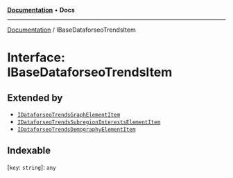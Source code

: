 [**Documentation**](../README.md) • **Docs**

***

[Documentation](../README.md) / IBaseDataforseoTrendsItem

# Interface: IBaseDataforseoTrendsItem

## Extended by

- [`IDataforseoTrendsGraphElementItem`](IDataforseoTrendsGraphElementItem.md)
- [`IDataforseoTrendsSubregionInterestsElementItem`](IDataforseoTrendsSubregionInterestsElementItem.md)
- [`IDataforseoTrendsDemographyElementItem`](IDataforseoTrendsDemographyElementItem.md)

## Indexable

 \[`key`: `string`\]: `any`
